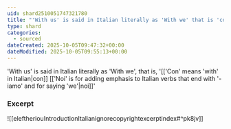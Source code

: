 ```yaml
---
uid: shard2510051747321780
title: "'With us' is said in Italian literally as 'With we' that is 'con noi'"
type: shard
categories:
  - sourced
dateCreated: 2025-10-05T09:47:32+00:00
dateModified: 2025-10-05T09:55:13+00:00
---
```

'With us' is said in Italian literally as 'With we', that is, '[['Con' means 'with' in Italian|con]] [['Noi' is for adding emphasis to Italian verbs that end with '-iamo' and for saying 'we'|noi]]'

### Excerpt
![[eleftheriouIntroductionItalianignorecopyrightexcerptindex#^pk8jv]]
